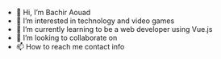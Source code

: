 - 👋 Hi, I’m Bachir Aouad
- 👀 I’m interested in technology and video games
- 🌱 I’m currently learning to be a web developer using Vue.js
- 💞️ I’m looking to collaborate on 
- 📫 How to reach me contact info

<!---
baouad/baouad is a ✨ special ✨ repository because its `README.md` (this file) appears on your GitHub profile.
You can click the Preview link to take a look at your changes.
--->
